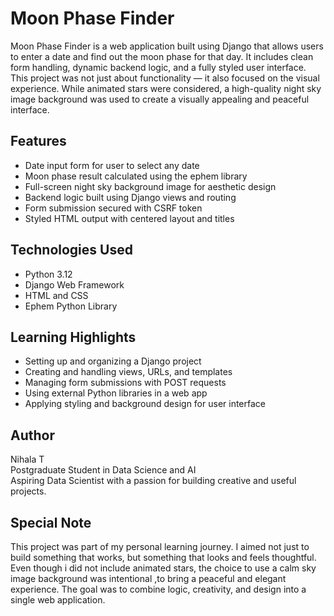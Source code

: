 # Moon Phase Finder
Moon Phase Finder is a web application built using Django that allows users to enter a date and find out the moon phase for that day. It includes clean form handling, dynamic backend logic, and a fully styled user interface.
This project was not just about functionality — it also focused on the visual experience. While animated stars were considered, a high-quality night sky image background was used to create a visually appealing and peaceful interface.

## Features
- Date input form for user to select any date
- Moon phase result calculated using the ephem library
- Full-screen night sky background image for aesthetic design
- Backend logic built using Django views and routing
- Form submission secured with CSRF token
- Styled HTML output with centered layout and titles

## Technologies Used
- Python 3.12
- Django Web Framework
- HTML and CSS
- Ephem Python Library

## Learning Highlights
- Setting up and organizing a Django project
- Creating and handling views, URLs, and templates
- Managing form submissions with POST requests
- Using external Python libraries in a web app
- Applying styling and background design for user interface

## Author
Nihala T  
Postgraduate Student in Data Science and AI  
Aspiring Data Scientist with a passion for building creative and useful projects.

## Special Note
This project was part of my personal learning journey. I aimed not just to build something that works, but something that looks and feels thoughtful. Even though i did not include animated stars, the choice to use a calm sky image background was intentional ,to bring a peaceful and elegant experience. The goal was to combine logic, creativity, and design into a single web application.
